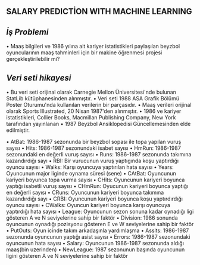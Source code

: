 
## SALARY PREDICTİON WITH MACHINE LEARNING

## *İş Problemi* ##
• Maaş bilgileri ve 1986 yılına ait kariyer istatistikleri paylaşılan beyzbol oyuncularının maaş tahminleri için bir makine öğrenmesi projesi gerçekleştirilebilir mi?

## *Veri seti hikayesi* ##
• Bu veri seti orijinal olarak Carnegie Mellon Üniversitesi'nde bulunan StatLib kütüphanesinden alınmıştır.
• Veri seti 1988 ASA Grafik Bölümü Poster Oturumu'nda kullanılan verilerin bir parçasıdır.
• Maaş verileri orijinal olarak Sports Illustrated, 20 Nisan 1987'den alınmıştır.
• 1986 ve kariyer istatistikleri, Collier Books, Macmillan Publishing Company, New York tarafından yayınlanan
• 1987 Beyzbol Ansiklopedisi Güncellemesinden elde edilmiştir.


• AtBat: 1986-1987 sezonunda bir beyzbol sopası ile topa yapılan vuruş sayısı
• Hits: 1986-1987 sezonundaki isabet sayısı
• HmRun: 1986-1987 sezonundaki en değerli vuruş sayısı
• Runs: 1986-1987 sezonunda takımına kazandırdığı sayı
• RBI: Bir vurucunun vuruş yaptıgında koşu yaptırdığı oyuncu sayısı
• Walks: Karşı oyuncuya yaptırılan hata sayısı
• Years: Oyuncunun major liginde oynama süresi (sene)
• CAtBat: Oyuncunun kariyeri boyunca topa vurma sayısı
• CHits: Oyuncunun kariyeri boyunca yaptığı isabetli vuruş sayısı
• CHmRun: Oyucunun kariyeri boyunca yaptığı en değerli sayısı
• CRuns: Oyuncunun kariyeri boyunca takımına kazandırdığı sayı
• CRBI: Oyuncunun kariyeri boyunca koşu yaptırdırdığı oyuncu sayısı
• CWalks: Oyuncun kariyeri boyunca karşı oyuncuya yaptırdığı hata sayısı
• League: Oyuncunun sezon sonuna kadar oynadığı ligi gösteren A ve N seviyelerine sahip bir faktör
• Division: 1986 sonunda oyuncunun oynadığı pozisyonu gösteren E ve W seviyelerine sahip bir faktör
• PutOuts: Oyun icinde takım arkadaşınla yardımlaşma
• Assits: 1986-1987 sezonunda oyuncunun yaptığı asist sayısı
• Errors: 1986-1987 sezonundaki oyuncunun hata sayısı
• Salary: Oyuncunun 1986-1987 sezonunda aldığı maaş(bin uzerinden)
• NewLeague: 1987 sezonunun başında oyuncunun ligini gösteren A ve N seviyelerine sahip bir faktör
